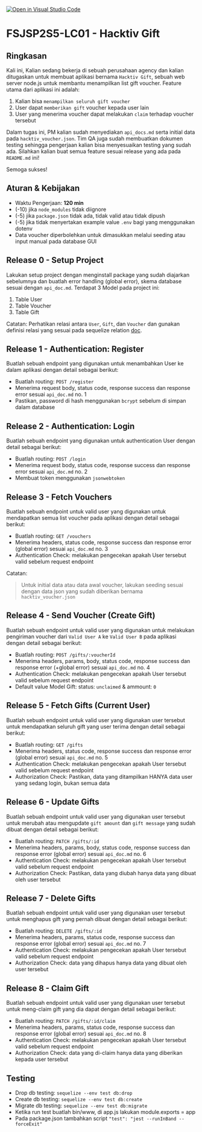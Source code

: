 [![Open in Visual Studio Code](https://classroom.github.com/assets/open-in-vscode-718a45dd9cf7e7f842a935f5ebbe5719a5e09af4491e668f4dbf3b35d5cca122.svg)](https://classroom.github.com/online_ide?assignment_repo_id=12742935&assignment_repo_type=AssignmentRepo)
# FSJSP2S5-LC01 - Hacktiv Gift

## Ringkasan

Kali ini, Kalian sedang bekerja di sebuah perusahaan agency dan kalian ditugaskan untuk membuat aplikasi bernama `Hacktiv Gift`, sebuah web server node.js untuk membantu menampilkan list gift voucher. Feature utama dari aplikasi ini adalah:

1. Kalian bisa `menampilkan seluruh gift voucher`
2. User dapat `memberikan gift` voucher kepada user lain
3. User yang menerima voucher dapat melakukan `claim` terhadap voucher tersebut

Dalam tugas ini, PM kalian sudah menyediakan `api_docs.md` serta initial data pada `hacktiv_voucher.json`. Tim QA juga sudah membuatkan dokumen testing sehingga pengerjaan kalian bisa menyesuaikan testing yang sudah ada. Silahkan kalian buat semua feature sesuai release yang ada pada `README.md` ini!

Semoga sukses!

## Aturan & Kebijakan

- Waktu Pengerjaan: **120 min**
- (-10) jika `node_modules` tidak diignore
- (-5) jika `package.json` tidak ada, tidak valid atau tidak dipush
- (-5) jika tidak menyertakan example value `.env` bagi yang menggunakan dotenv
- Data voucher diperbolehkan untuk dimasukkan melalui seeding atau input manual pada database GUI

## Release 0 - Setup Project

Lakukan setup project dengan menginstall package yang sudah diajarkan sebelumnya dan buatlah error handling (global error), skema database sesuai dengan `api_doc.md`. Terdapat 3 Model pada project ini:

1. Table User
2. Table Voucher
3. Table Gift

Catatan:
Perhatikan relasi antara `User`, `Gift`, dan `Voucher` dan gunakan definisi relasi yang sesuai pada sequelize relation [doc](https://sequelize.org/master/manual/advanced-many-to-many.html).

## Release 1 - Authentication: Register

Buatlah sebuah endpoint yang digunakan untuk menambahkan User ke dalam aplikasi dengan detail sebagai berikut:

- Buatlah routing: `POST /register`
- Menerima request body, status code, response success dan response error sesuai `api_doc.md` no. 1
- Pastikan, password di hash menggunakan `bcrypt` sebelum di simpan dalam database

## Release 2 - Authentication: Login

Buatlah sebuah endpoint yang digunakan untuk authentication User dengan detail sebagai berikut:

- Buatlah routing: `POST /login`
- Menerima request body, status code, response success dan response error sesuai `api_doc.md` no. 2
- Membuat token menggunakan `jsonwebtoken`

## Release 3 - Fetch Vouchers

Buatlah sebuah endpoint untuk valid user yang digunakan untuk mendapatkan semua list voucher pada aplikasi dengan detail sebagai berikut:

- Buatlah routing: `GET /vouchers`
- Menerima headers, status code, response success dan response error (global error) sesuai `api_doc.md` no. 3
- Authentication Check: melakukan pengecekan apakah User tersebut valid sebelum request endpoint

Catatan:
> Untuk initial data atau data awal voucher, lakukan seeding sesuai dengan data json yang sudah diberikan bernama `hacktiv_voucher.json`

## Release 4 - Send Voucher (Create Gift)

Buatlah sebuah endpoint untuk valid user yang digunakan untuk melakukan pengiriman voucher dari `Valid User A` ke `Valid User B` pada aplikasi dengan detail sebagai berikut:

- Buatlah routing: `POST /gifts/:voucherId`
- Menerima headers, params, body, status code, response success dan response error (+global error) sesuai `api_doc.md` no. 4
- Authentication Check: melakukan pengecekan apakah User tersebut valid sebelum request endpoint
- Default value Model Gift: status: `unclaimed` & ammount: `0`

## Release 5 - Fetch Gifts (Current User)

Buatlah sebuah endpoint untuk valid user yang digunakan user tersebut untuk mendapatkan seluruh gift yang user terima dengan detail sebagai berikut:

- Buatlah routing: `GET /gifts`
- Menerima headers, status code, response success dan response error (global error) sesuai `api_doc.md` no. 5
- Authentication Check: melakukan pengecekan apakah User tersebut valid sebelum request endpoint
- Authorization Check: Pastikan, data yang ditampilkan HANYA data user yang sedang login, bukan semua data

## Release 6 - Update Gifts

Buatlah sebuah endpoint untuk valid user yang digunakan user tersebut untuk merubah atau mengupdate `gift amount` dan `gift message` yang sudah dibuat dengan detail sebagai berikut:

- Buatlah routing: `PATCH /gifts/:id`
- Menerima headers, params, body, status code, response success dan response error (global error) sesuai `api_doc.md` no. 6
- Authentication Check: melakukan pengecekan apakah User tersebut valid sebelum request endpoint
- Authorization Check: Pastikan, data yang diubah hanya data yang dibuat oleh user tersebut

## Release 7 - Delete Gifts

Buatlah sebuah endpoint untuk valid user yang digunakan user tersebut untuk menghapus gift yang pernah dibuat dengan detail sebagai berikut:

- Buatlah routing: `DELETE /gifts/:id`
- Menerima headers, params, status code, response success dan response error (global error) sesuai `api_doc.md` no. 7
- Authentication Check: melakukan pengecekan apakah User tersebut valid sebelum request endpoint
- Authorization Check: data yang dihapus hanya data yang dibuat oleh user tersebut

## Release 8 - Claim Gift

Buatlah sebuah endpoint untuk valid user yang digunakan user tersebut untuk meng-claim gift yang dia dapat dengan detail sebagai berikut:

- Buatlah routing: `PATCH /gifts/:id/claim`
- Menerima headers, params, status code, response success dan response error (global error) sesuai `api_doc.md` no. 8
- Authentication Check: melakukan pengecekan apakah User tersebut valid sebelum request endpoint
- Authorization Check: data yang di-claim hanya data yang diberikan kepada user tersebut

## Testing

- Drop db testing: `sequelize --env test db:drop`
- Create db testing: `sequelize --env test db:create`
- Migrate db testing: `sequelize --env test db:migrate`
- Ketika run test buatlah bin/www, di app.js lakukan module.exports = app
- Pada package.json tambahkan script `"test": "jest --runInBand --forceExit"`
